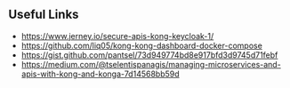 
## Useful Links

- https://www.jerney.io/secure-apis-kong-keycloak-1/
- https://github.com/liq05/kong-kong-dashboard-docker-compose
- https://gist.github.com/pantsel/73d949774bd8e917bfd3d9745d71febf
- https://medium.com/@tselentispanagis/managing-microservices-and-apis-with-kong-and-konga-7d14568bb59d